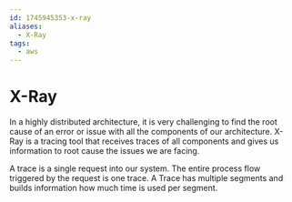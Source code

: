 ```yaml
---
id: 1745945353-x-ray
aliases:
  - X-Ray
tags:
  - aws
---
```


# X-Ray

In a highly distributed architecture, it is very challenging to find the root cause of an error or issue with all the components of our architecture. X-Ray is a tracing tool that receives traces of all components and gives us information to root cause the issues we are facing.

A trace is a single request into our system. The entire process flow triggered by the request is one trace. A Trace has multiple segments and builds information how much time is used per segment.


